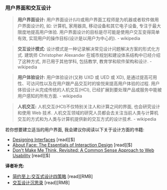 ### 用户界面和交互设计

>**用户界面设计:** 用户界面设计(UI)或用户界面工程师是为机器或者软件做用户界面设计的, 如: 计算机, 家用器具, 移动设备和其它电子设备, 专注于最大限度地提高用户体验. 用户界面设计的目标是尽可能是使用户交互变得简单有效, 实现用户的操作目标(设计是以用户为中心的). - wikipedia

>**交互设计模式:** 设计模式是一种记录解决常见设计问题解决方案的形式化方式. 建筑师 Christopher Alexander 在城市规划和建设体系结构中已经介绍了这种方式, 并已用于其他学科, 包括教学, 教育学和软件架构和设计. - wikipedia

>**用户体验设计:** 用户体验设计(又称 UXD 或 UED 或 XD), 是通过提高可用性、可访问性以及在用户跟产品交互时的愉悦来提高用户体验的过程. 用户体验设计从完成传统的人机交互(HCI), 已经扩展到要处理产品或服务中能被用户感知的所有方面. - wikipedia

>**人机交互:** 人机交互(HCI)不仅特别关注人和计算之间的界面, 也会研究设计和使用 Web 技术. 人机交互领域的研究人员都会去关注当前人类与计算机交互的方式和为人类与计算机提供新的交互方式的设计技术. - wikipedia

若你想要建立适当的用户界面, 我会建议你阅读以下关于设计方面的书籍:

* [Designing Interfaces](http://www.amazon.com/Designing-Interfaces-Jenifer-Tidwell/dp/1449379702/ref=sr_1_1) [read][$]
* [About Face: The Essentials of Interaction Design](http://www.amazon.com/About-Face-Essentials-Interaction-Design/dp/1118766571/ref=pd_sim_14_3) [read][$]
* [Don't Make Me Think, Revisited: A Common Sense Approach to Web Usability](http://www.amazon.com/Dont-Make-Think-Revisited-Usability/dp/0321965515/ref=pd_sim_14_2) [read][$]


**译者补充:**

* [简约至上:交互式设计四策略](http://www.amazon.cn/%E7%AE%80%E7%BA%A6%E8%87%B3%E4%B8%8A-%E4%BA%A4%E4%BA%92%E5%BC%8F%E8%AE%BE%E8%AE%A1%E5%9B%9B%E7%AD%96%E7%95%A5-%E7%A7%91%E5%B0%94%E4%BC%AF%E6%81%A9/dp/B004I91HCY/ref=sr_1_1?ie=UTF8&qid=1445948451&sr=8-1) [read][RMB]
* [交互设计沉思录](http://www.amazon.cn/%E4%BA%A4%E4%BA%92%E8%AE%BE%E8%AE%A1%E6%B2%89%E6%80%9D%E5%BD%95-%E7%A7%91%E5%B0%94%E7%A7%91/dp/B009A7DAXI/ref=sr_1_3?ie=UTF8&qid=1445948451&sr=8-3) [read][RMB]